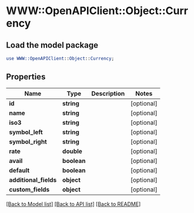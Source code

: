 # WWW::OpenAPIClient::Object::Currency

## Load the model package
```perl
use WWW::OpenAPIClient::Object::Currency;
```

## Properties
Name | Type | Description | Notes
------------ | ------------- | ------------- | -------------
**id** | **string** |  | [optional] 
**name** | **string** |  | [optional] 
**iso3** | **string** |  | [optional] 
**symbol_left** | **string** |  | [optional] 
**symbol_right** | **string** |  | [optional] 
**rate** | **double** |  | [optional] 
**avail** | **boolean** |  | [optional] 
**default** | **boolean** |  | [optional] 
**additional_fields** | **object** |  | [optional] 
**custom_fields** | **object** |  | [optional] 

[[Back to Model list]](../README.md#documentation-for-models) [[Back to API list]](../README.md#documentation-for-api-endpoints) [[Back to README]](../README.md)


